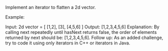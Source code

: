 Implement an iterator to flatten a 2d vector.

Example:

Input: 2d vector =
[
  [1,2],
  [3],
  [4,5,6]
]
Output: [1,2,3,4,5,6]
Explanation: By calling next repeatedly until hasNext returns false, 
             the order of elements returned by next should be: [1,2,3,4,5,6].
Follow up:
As an added challenge, try to code it using only iterators in C++ or iterators in Java.
